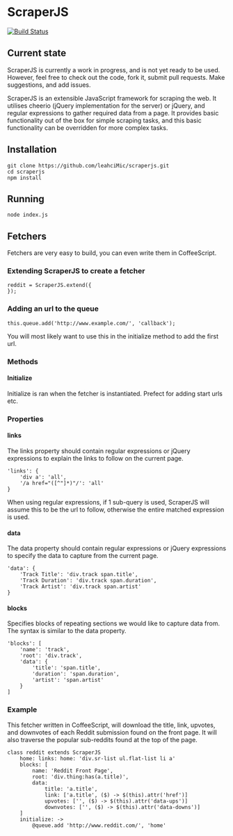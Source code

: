# ScraperJS

[![Build Status](https://travis-ci.org/leahciMic/scraperjs.png?branch=master)](https://travis-ci.org/leahciMic/scraperjs)

## Current state
ScraperJS is currently a work in progress, and is not yet ready to be used. However, feel free to
check out the code, fork it, submit pull requests. Make suggestions, and add issues.

ScraperJS is an extensible JavaScript framework for scraping the web. It utilises cheerio (jQuery 
implementation for the server) or jQuery, and regular expressions to gather required data from a page. 
It provides basic functionality out of the box for simple scraping tasks, and this basic functionality
can be overridden for more complex tasks.

## Installation
	git clone https://github.com/leahciMic/scraperjs.git
	cd scraperjs
	npm install

## Running
	node index.js

## Fetchers
Fetchers are very easy to build, you can even write them in CoffeeScript.

### Extending ScraperJS to create a fetcher
	reddit = ScraperJS.extend({
	});

### Adding an url to the queue
	this.queue.add('http://www.example.com/', 'callback');
	
You will most likely want to use this in the initialize method to add the first url.

### Methods
#### Initialize
Initialize is ran when the fetcher is instantiated. Prefect for adding start urls etc.

### Properties
#### links
The links property should contain regular expressions or jQuery expressions to explain the links to follow on 
the current page.

	'links': {
		'div a': 'all',
		'/a href="([^"]*)"/': 'all'
	}
When using regular expressions, if 1 sub-query is used, ScraperJS will assume this to be the url to follow,
otherwise the entire matched expression is used.

#### data
The data property should contain regular expressions or jQuery expressions to specify the data to capture from
the current page.

	'data': {
		'Track Title': 'div.track span.title',
		'Track Duration': 'div.track span.duration',
		'Track Artist': 'div.track span.artist'
	}
	
#### blocks
Specifies blocks of repeating sections we would like to capture data from. The syntax is similar to the data property.

	'blocks': [
		'name': 'track',
		'root': 'div.track',
		'data': {
			'title': 'span.title',
			'duration': 'span.duration',
			'artist': 'span.artist'
		}
	]

### Example
This fetcher written in CoffeeScript, will download the title, link, upvotes, and downvotes of each Reddit
submission found on the front page. It will also traverse the popular sub-reddits found at the top of the page.

	class reddit extends ScraperJS
		home: links: home: 'div.sr-list ul.flat-list li a'
		blocks: [
			name: 'Reddit Front Page',
			root: 'div.thing:has(a.title)',
			data:
				title: 'a.title',
				link: ['a.title', ($) -> $(this).attr('href')]
				upvotes: ['', ($) -> $(this).attr('data-ups')]
				downvotes: ['', ($) -> $(this).attr('data-downs')]
		]
		initialize: ->
			@queue.add 'http://www.reddit.com/', 'home'
